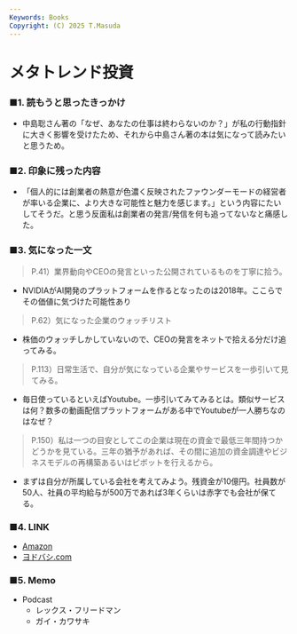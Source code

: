 ```yaml
---
Keywords: Books
Copyright: (C) 2025 T.Masuda
---
```


# メタトレンド投資

### ■1. 読もうと思ったきっかけ

* 中島聡さん著の「なぜ、あなたの仕事は終わらないのか？」が私の行動指針に大きく影響を受けたため、それから中島さん著の本は気になって読みたいと思うため。

### ■2. 印象に残った内容

* 「個人的には創業者の熱意が色濃く反映されたファウンダーモードの経営者が率いる企業に、より大きな可能性と魅力を感じます。」という内容にたいしてそうだ。と思う反面私は創業者の発言/発信を何も追ってないなと痛感した。

### ■3. 気になった一文

> P.41）業界動向やCEOの発言といった公開されているものを丁寧に拾う。

* NVIDIAがAI開発のプラットフォームを作るとなったのは2018年。ここらでその価値に気づけた可能性あり
 
> P.62）気になった企業のウォッチリスト

* 株価のウォッチしかしていないので、CEOの発言をネットで拾える分だけ追ってみる。

> P.113）日常生活で、自分が気になっている企業やサービスを一歩引いて見てみる。

* 毎日使っているといえばYoutube。一歩引いてみてみるとは。類似サービスは何？数多の動画配信プラットフォームがある中でYoutubeが一人勝ちなのはなぜ？

> P.150）私は一つの目安としてこの企業は現在の資金で最低三年間持つかどうかを見ている。三年の猶予があれば、その間に追加の資金調達やビジネスモデルの再構築あるいはピボットを行えるから。

* まずは自分が所属している会社を考えてみよう。残資金が10億円。社員数が50人、社員の平均給与が500万であれば3年くらいは赤字でも会社が保てる。

### ■4. LINK
* [Amazon](https://www.amazon.co.jp/%E3%83%A1%E3%82%BF%E3%83%88%E3%83%AC%E3%83%B3%E3%83%89%E6%8A%95%E8%B3%87-%EF%BC%91%EF%BC%90%E5%80%8D%E6%A0%AA%E3%83%BB%EF%BC%91%EF%BC%90%EF%BC%90%E5%80%8D%E6%A0%AA%E3%81%AE%E8%A6%8B%E3%81%A4%E3%81%91%E6%96%B9-%E4%B8%AD%E5%B3%B6%E8%81%A1-ebook/dp/B0DYD1T3DT/ref=sr_1_1?crid=3048OO7752LSP&dib=eyJ2IjoiMSJ9.jy8yLV_6PLVxTKbh-SjyKSjiEBlvTCY8sjqu4RuKfm9vTQuhybxQI1qV8biGe8zbVS_Fp44M_fukzLuAk11NaACMUFPlUZiPzoQYyXUADQgJZal3aA87LAhWMBMiDnlRvUB2xs-03-xgGdRfkO4TvxPBTBtiZ4X11oFvQPXDsdlzqZjjajtdxXotZA3-NTpQW_UaNAQIc7hyTxu1IFRstfVmPo9to19b6C52TxcQVMQW1mKjezOjBrimreMMXl7QkRoxyMsMDU0tOWY55vTqQ81Ex80XkzQDBNfyhKTgbt0.m9l-d_lwdzF320friNhTW7LXS197yhj-PRXx7eognmY&dib_tag=se&keywords=%E3%83%A1%E3%82%BF%E3%83%88%E3%83%AC%E3%83%B3%E3%83%89%E6%8A%95%E8%B3%87&qid=1760887531&sprefix=%E3%83%A1%E3%82%BF%E3%83%88%E3%83%AC%E3%83%B3%E3%83%89%2Caps%2C168&sr=8-1)
* [ヨドバシ.com](https://www.yodobashi.com/product/100000009004078662/)

### ■5. Memo
* Podcast
    * レックス・フリードマン
    * ガイ・カワサキ